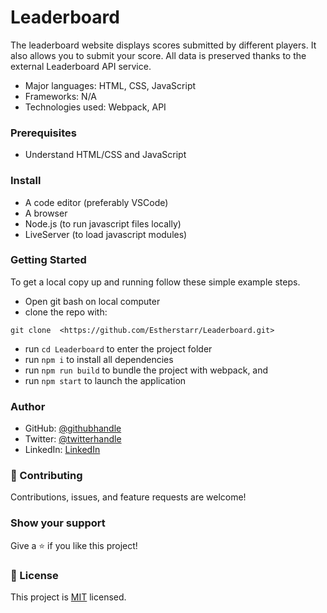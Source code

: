# Leaderboard
The leaderboard website displays scores submitted by different players. It also allows you to submit your score. All data is preserved thanks to the external Leaderboard API service.

- Major languages: HTML, CSS, JavaScript
- Frameworks: N/A
- Technologies used: Webpack, API

### Prerequisites

- Understand HTML/CSS and JavaScript

### Install

- A code editor (preferably VSCode)
- A browser
- Node.js (to run javascript files locally)
- LiveServer (to load javascript modules)

### Getting Started

To get a local copy up and running follow these simple example steps.
- Open git bash on local computer
- clone the repo with: 
```
git clone  <https://github.com/Estherstarr/Leaderboard.git>
```
- run ```cd Leaderboard``` to enter the project folder
- run ```npm i``` to install all dependencies
- run ```npm run build``` to bundle the project with webpack, and
- run ```npm start``` to launch the application

### Author

- GitHub: [@githubhandle](https://github.com/estherstarr)
- Twitter: [@twitterhandle](https://twitter.com/anibeEsther)
- LinkedIn: [LinkedIn](https://linkedin.com/in/onwuanibe-onomeh-52300a19a/)


### 🤝 Contributing

Contributions, issues, and feature requests are welcome!

### Show your support

Give a ⭐️ if you like this project!

### 📝 License

This project is [MIT](LICENSE) licensed.
